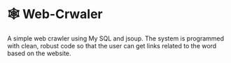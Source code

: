 # 🕸️ Web-Crwaler

A simple web crawler using My SQL and jsoup. The system is programmed with clean, robust code so that the user can get links related to the word based on the website.
